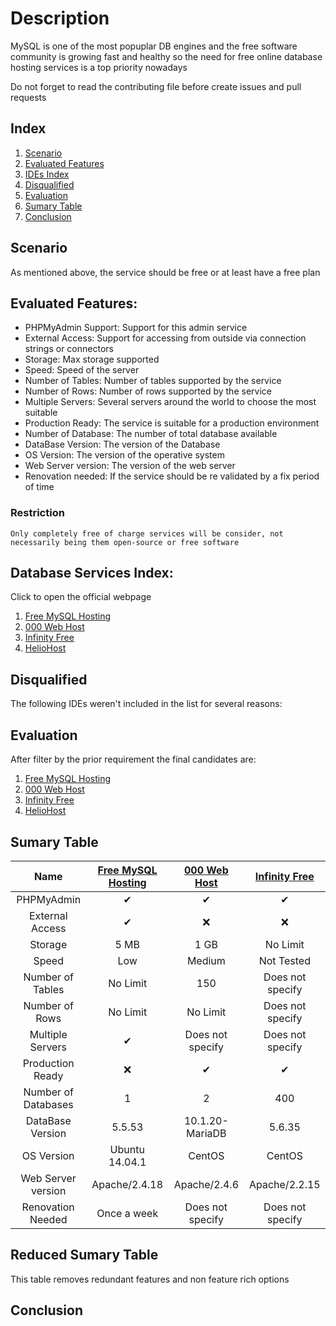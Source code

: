 # Description
MySQL is one of the most popuplar DB engines and the free software community is growing fast and healthy so the need for free online database hosting services is a top priority nowadays

Do not forget to read the contributing file before create issues and pull requests

## Index
1. [Scenario](#scenario)
1. [Evaluated Features](#evaluated-features)
1. [IDEs Index](#ides-index)
1. [Disqualified](#disqualified)
1. [Evaluation](#evaluation)
1. [Sumary Table](#sumary-table)
1. [Conclusion](#conclusion)


## Scenario
As mentioned above, the service should be free or at least have a free plan

## Evaluated Features:
- PHPMyAdmin Support: Support for this admin service
- External Access: Support for accessing from outside via connection strings or connectors
- Storage: Max storage supported
- Speed: Speed of the server
- Number of Tables: Number of tables supported by the service
- Number of Rows: Number of rows supported by the service
- Multiple Servers: Several servers around the world to choose the most suitable
- Production Ready: The service is suitable for a production environment
- Number of Database: The number of total database available
- DataBase Version: The version of the Database
- OS Version: The version of the operative system
- Web Server version: The version of the web server
- Renovation needed: If the service should be re validated by a fix period of time


### Restriction
    Only completely free of charge services will be consider, not necessarily being them open-source or free software

## Database Services Index:
Click to open the official webpage

1. [Free MySQL Hosting](https://www.freemysqlhosting.net/) 
1. [000 Web Host](https://www.000webhost.com)
1. [Infinity Free](https://infinityfree.net/)
1. [HelioHost](https://www.heliohost.org/)

## Disqualified
The following IDEs weren't included in the list for several reasons:


## Evaluation
After filter by the prior requirement the final candidates are:
1. [Free MySQL Hosting](https://www.freemysqlhosting.net/)
1. [000 Web Host](https://www.000webhost.com)
1. [Infinity Free](https://infinityfree.net/)
1. [HelioHost](https://www.heliohost.org/)

## Sumary Table

|         Name        	| [Free MySQL Hosting](https://www.freemysqlhosting.net/) 	| [000 Web Host](https://www.000webhost.com) 	| [Infinity Free](https://infinityfree.net/) 	|
|:-------------------:	|:-------------------------------------------------------:	|:------------------------------------------:	|:------------------------------------------:	|
|      PHPMyAdmin     	|                            ✔                            	|                      ✔                     	|                      ✔                     	|
|   External Access   	|                            ✔                            	|                     :x:                    	|                     :x:                    	|
|       Storage       	|                           5 MB                          	|                    1 GB                    	|                  No Limit                  	|
|        Speed        	|                           Low                           	|                   Medium                   	|                 Not Tested                 	|
|   Number of Tables  	|                         No Limit                        	|                     150                    	|              Does not specify              	|
|    Number of Rows   	|                         No Limit                        	|                  No Limit                  	|              Does not specify              	|
|   Multiple Servers  	|                            ✔                            	|              Does not specify              	|              Does not specify              	|
|   Production Ready  	|                           :x:                           	|                      ✔                     	|                      ✔                     	|
| Number of Databases 	|                            1                            	|                      2                     	|                     400                    	|
|   DataBase Version  	|                          5.5.53                         	|               10.1.20-MariaDB              	|                   5.6.35                   	|
|      OS Version     	|                      Ubuntu 14.04.1                     	|                   CentOS                   	|                   CentOS                   	|
|  Web Server version 	|                      Apache/2.4.18                      	|                Apache/2.4.6                	|                Apache/2.2.15               	|
|  Renovation Needed  	|                       Once a week                       	|              Does not specify              	|              Does not specify              	|

## Reduced Sumary Table
This table removes redundant features and non feature rich options



## Conclusion
